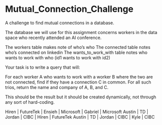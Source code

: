 # Mutual_Connection_Challenge
A challenge to find mutual connections in a database.

The database we will use for this assignment concerns workers in the data space who recently attended an AI conference.

The workers table makes note of who’s who
The connected table notes who’s connected on linkedin
The wants_to_work_with table notes who wants to work with who (id1 wants to work with id2)

Your task is to write a query that will:

For each worker A who wants to work with a worker B where the two are not connected, find if they have a connection C in common. For all such trios, return the name and company of A, B, and C.

This should be the result but it should be created dynamically, not through any sort of hard-coding. 

Hiren | FutureTek | Ensieh | Microsoft | Gabriel | Microsoft
Austin | TD | Jordan | CIBC | Hiren | FutureTek
Austin | TD | Jordan | CIBC | Kyle | CIBC
